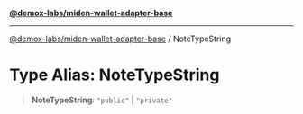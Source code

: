 [**@demox-labs/miden-wallet-adapter-base**](../README.md)

***

[@demox-labs/miden-wallet-adapter-base](../globals.md) / NoteTypeString

# Type Alias: NoteTypeString

> **NoteTypeString**: `"public"` \| `"private"`

